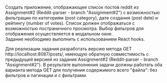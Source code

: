 Создать приложение, отображающее список постов reddit из Assignment#2 (Reddit-parser - branch "Assignment#2")
с возможностью фильтрации по категориям (post category), дате создания (post date) и рейтингу (number of votes). 
Список должен отображаться с возможностью постраничного просмотра. Выбор фильтров для отображения осуществляется в модальном окне.  
Задание необходимо выполнить с использованием React hooks.  

Для реализации задания разработать версию метода GET http://localhost:8087/posts/, имеющую обратную совместимость 
с предыдущей версией из задания Assignment#2 (Reddit-parser - branch "Assignment#2"). В результате выполнения задачи 
должны работать оба варианта метода GET для получения содержимого всего "файла": без фильтров и пагинации и с фильтрами.
